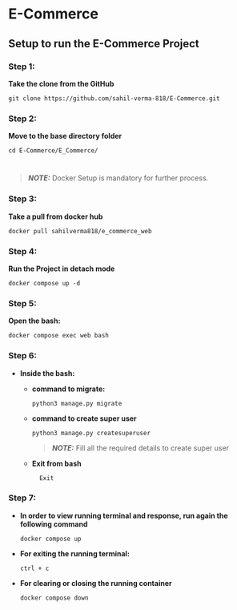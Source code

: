 # E-Commerce

## Setup to run the E-Commerce Project

### Step 1:
**Take the clone from the GitHub**

    git clone https://github.com/sahil-verma-818/E-Commerce.git

### Step 2:
**Move to the base directory folder**

    cd E-Commerce/E_Commerce/

#
> **_NOTE:_**  Docker Setup is mandatory for further process.
### Step 3:
**Take a pull from docker hub** 

    docker pull sahilverma818/e_commerce_web

### Step 4:
**Run the Project in detach mode**

    docker compose up -d

### Step 5:
**Open the bash:**

    docker compose exec web bash

### Step 6:
- **Inside the bash:**
    - **command to migrate:**

          python3 manage.py migrate

    - **command to create super user**

          python3 manage.py createsuperuser

      > **_NOTE:_** Fill all the required details to create super user
    
    - **Exit from bash**

            Exit

### Step 7:
- **In order to view running terminal and response, run again the following command**

      docker compose up

- **For exiting the running terminal:**

      ctrl + c

- **For clearing or closing the running container** 

      docker compose down

